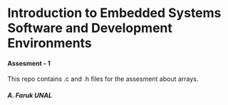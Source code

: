 # Introduction to Embedded Systems Software and Development Environments

#### Assesment - 1

This repo contains .c and .h files for the assesment about arrays.

##### A. Faruk UNAL